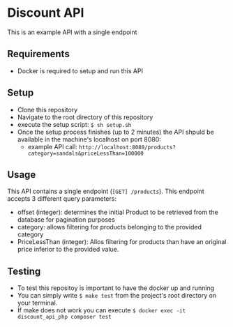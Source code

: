 # Discount API
This is an example API with a single endpoint

## Requirements
* Docker is required to setup and run this API

## Setup
* Clone this repository
* Navigate to the root directory of this repository
* execute the setup script: `$ sh setup.sh`
* Once the setup process finishes (up to 2 minutes) the API shpuld be available in the machine's localhost on port 8080:
  * example API call: `http://localhost:8080/products?category=sandals&priceLessThan=100000`

## Usage
This API contains a single endpoint (`[GET] /products`).
This endpoint accepts 3 different query parameters:
* offset (integer): determines the initial Product to be retrieved from the database for pagination purposes
* category: allows filtering for products belonging to the provided category
* PriceLessThan (integer): Allos filtering for products than have an original price inferior to the provided value. 

## Testing
* To test this repositoy is important to have the docker up and running
* You can simply write `$ make test` from the project's root directory on your terminal.
* If make does not work you can execute `$ docker exec -it discount_api_php composer test`
